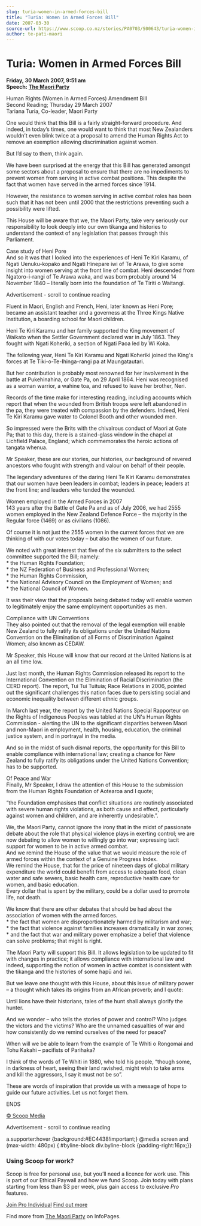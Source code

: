 ```yaml
---
slug: turia-women-in-armed-forces-bill
title: "Turia: Women in Armed Forces Bill"
date: 2007-03-30
source-url: https://www.scoop.co.nz/stories/PA0703/S00643/turia-women-in-armed-forces-bill.htm
author: te-pati-maori
---
```

Turia: Women in Armed Forces Bill
=================================

**Friday, 30 March 2007, 9:51 am**  
**Speech: [The Maori Party](https://info.scoop.co.nz/The_Maori_Party)**

Human Rights (Women in Armed Forces) Amendment Bill  
Second Reading; Thursday 29 March 2007  
Tariana Turia, Co-leader, Maori Party

One would think that this Bill is a fairly straight-forward procedure. And indeed, in today’s times, one would want to think that most New Zealanders wouldn’t even blink twice at a proposal to amend the Human Rights Act to remove an exemption allowing discrimination against women.

But I’d say to them, think again.

We have been surprised at the energy that this Bill has generated amongst some sectors about a proposal to ensure that there are no impediments to prevent women from serving in active combat positions. This despite the fact that women have served in the armed forces since 1914.

However, the resistance to women serving in active combat roles has been such that it has not been until 2000 that the restrictions preventing such a possibility were lifted.

This House will be aware that we, the Maori Party, take very seriously our responsibility to look deeply into our own tikanga and histories to understand the context of any legislation that passes through this Parliament.

Case study of Heni Pore  
And so it was that I looked into the experiences of Heni Te Kiri Karamu, of Ngati Uenuku-kopako and Ngati Hinepare iwi of Te Arawa, to give some insight into women serving at the front line of combat. Heni descended from Ngatoro-i-rangi of Te Arawa waka, and was born probably around 14 November 1840 – literally born into the foundation of Te Tiriti o Waitangi.

Advertisement - scroll to continue reading





Fluent in Maori, English and French, Heni, later known as Heni Pore; became an assistant teacher and a governess at the Three Kings Native Institution, a boarding school for Maori children.

Heni Te Kiri Karamu and her family supported the King movement of Waikato when the Settler Government declared war in July 1863. They fought with Ngati Koheriki, a section of Ngati Paoa led by Wi Koka.

The following year, Heni Te Kiri Karamu and Ngati Koheriki joined the King's forces at Te Tiki-o-Te-Ihinga-rangi pa at Maungatautari.

But her contribution is probably most renowned for her involvement in the battle at Pukehinahina, or Gate Pa, on 29 April 1864. Heni was recognised as a woman warrior, a wahine toa, and refused to leave her brother, Neri.

Records of the time make for interesting reading, including accounts which report that when the wounded from British troops were left abandoned in the pa, they were treated with compassion by the defenders. Indeed, Heni Te Kiri Karamu gave water to Colonel Booth and other wounded men.

So impressed were the Brits with the chivalrous conduct of Maori at Gate Pa; that to this day, there is a stained-glass window in the chapel at Lichfield Palace, England; which commemorates the heroic actions of tangata whenua.

Mr Speaker, these are our stories, our histories, our background of revered ancestors who fought with strength and valour on behalf of their people.

The legendary adventures of the daring Heni Te Kiri Karamu demonstrates that our women have been leaders in combat; leaders in peace; leaders at the front line; and leaders who tended the wounded.

Women employed in the Armed Forces in 2007  
143 years after the Battle of Gate Pa and as of July 2006, we had 2555 women employed in the New Zealand Defence Force – the majority in the Regular force (1469) or as civilians (1086).

Of course it is not just the 2555 women in the current forces that we are thinking of with our votes today – but also the women of our future.

We noted with great interest that five of the six submitters to the select committee supported the Bill; namely:  
\* the Human Rights Foundation;  
\* the NZ Federation of Business and Professional Women;  
\* the Human Rights Commission,  
\* the National Advisory Council on the Employment of Women; and  
\* the National Council of Women.

It was their view that the proposals being debated today will enable women to legitimately enjoy the same employment opportunities as men.

Compliance with UN Conventions  
They also pointed out that the removal of the legal exemption will enable New Zealand to fully ratify its obligations under the United Nations Convention on the Elimination of all Forms of Discrimination Against Women; also known as CEDAW.

Mr Speaker, this House will know that our record at the United Nations is at an all time low.

Just last month, the Human Rights Commission released its report to the International Convention on the Elimination of Racial Discrimination (the CERD report). The report, Tui Tui Tuituia; Race Relations in 2006, pointed out the significant challenges this nation faces due to persisting social and economic inequality between different ethnic groups.

In March last year, the report by the United Nations Special Rapporteur on the Rights of Indigenous Peoples was tabled at the UN's Human Rights Commission - alerting the UN to the significant disparities between Maori and non-Maori in employment, health, housing, education, the criminal justice system, and in portrayal in the media.

And so in the midst of such dismal reports, the opportunity for this Bill to enable compliance with international law; creating a chance for New Zealand to fully ratify its obligations under the United Nations Convention; has to be supported.

Of Peace and War  
Finally, Mr Speaker, I draw the attention of this House to the submission from the Human Rights Foundation of Aotearoa and I quote;

“the Foundation emphasises that conflict situations are routinely associated with severe human rights violations, as both cause and effect, particularly against women and children, and are inherently undesirable.”.

We, the Maori Party, cannot ignore the irony that in the midst of passionate debate about the role that physical violence plays in exerting control; we are now debating to allow women to willingly go into war; expressing tacit support for women to be in active armed combat.  
And we remind the House of the value that we would measure the role of armed forces within the context of a Genuine Progress Index.  
We remind the House, that for the price of nineteen days of global military expenditure the world could benefit from access to adequate food, clean water and safe sewers, basic health care, reproductive health care for women, and basic education.  
Every dollar that is spent by the military, could be a dollar used to promote life, not death.

We know that there are other debates that should be had about the association of women with the armed forces.  
\* the fact that women are disproportionately harmed by militarism and war;  
\* the fact that violence against families increases dramatically in war zones;  
\* and the fact that war and military power emphasize a belief that violence can solve problems; that might is right.

  
The Maori Party will support this Bill. It allows legislation to be updated to fit with changes in practice; it allows compliance with international law and indeed, supporting the notion of women in active combat is consistent with the tikanga and the histories of some hapū and iwi.

But we leave one thought with this House, about this issue of military power – a thought which takes its origins from an African proverb; and I quote:

Until lions have their historians, tales of the hunt shall always glorify the hunter.

And we wonder – who tells the stories of power and control? Who judges the victors and the victims? Who are the unnamed casualties of war and how consistently do we remind ourselves of the need for peace?

When will we be able to learn from the example of Te Whiti o Rongomai and Tohu Kakahi – pacifists of Parihaka?

I think of the words of Te Whiti in 1880, who told his people, “though some, in darkness of heart, seeing their land ravished, might wish to take arms and kill the aggressors, I say it must not be so”.

These are words of inspiration that provide us with a message of hope to guide our future activities. Let us not forget them.

  
ENDS

[© Scoop Media](http://www.scoop.co.nz/about/terms.html)  

Advertisement - scroll to continue reading



a.supporter:hover {background:#EC4438!important;} @media screen and (max-width: 480px) { #byline-block div.byline-block {padding-right:16px;}}

### Using Scoop for work?

Scoop is free for personal use, but you’ll need a licence for work use. This is part of our Ethical Paywall and how we fund Scoop. Join today with plans starting from less than $3 per week, plus gain access to exclusive _Pro_ features.  
  
[Join Pro Individual](https://pro.scoop.co.nz/Individual/?from=ProIn24) [Find out more](https://pro.scoop.co.nz/using-scoop-for-work/?from=ProIn24)

Find more from [The Maori Party](https://info.scoop.co.nz/The_Maori_Party) on InfoPages.